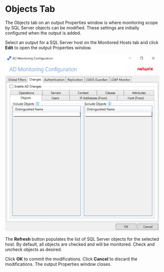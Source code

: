 # Objects Tab

The Objects tab on an output Properties window is where monitoring scope by SQL Server objects can be modified. These settings are initially configured when the output is added.

Select an output for a SQL Server host on the Monitored Hosts tab and click __Edit__ to open the output Properties window.

![Objects Tab](/static/img/product_docs/activitymonitor/activitymonitor/admin/monitoreddomains/admonitoringconfiguration/objectstab.png)

The __Refresh__ button populates the list of SQL Server objects for the selected host. By default, all objects are checked and will be monitored. Check and uncheck objects as desired.

Click __OK__ to commit the modifications. Click __Cancel__ to discard the modifications. The output Properties window closes.
